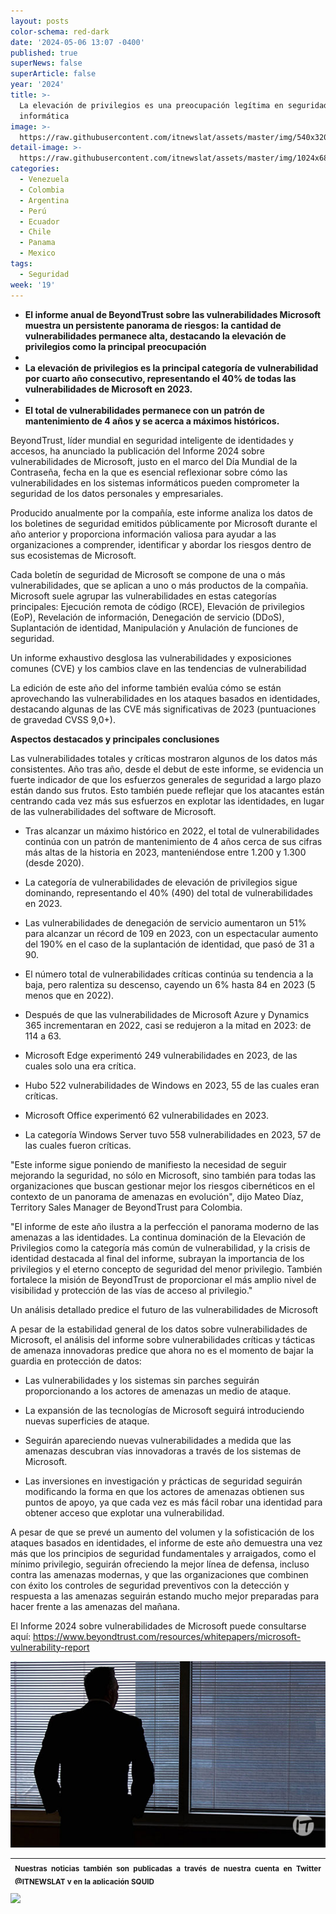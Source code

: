 ```yaml
---
layout: posts
color-schema: red-dark
date: '2024-05-06 13:07 -0400'
published: true
superNews: false
superArticle: false
year: '2024'
title: >-
  La elevación de privilegios es una preocupación legítima en seguridad
  informática
image: >-
  https://raw.githubusercontent.com/itnewslat/assets/master/img/540x320/Ejecutivo%20CIO-p.jpg
detail-image: >-
  https://raw.githubusercontent.com/itnewslat/assets/master/img/1024x680/Ejecutivo%20CIO-g.jpg
categories:
  - Venezuela
  - Colombia
  - Argentina
  - Perú
  - Ecuador
  - Chile
  - Panama
  - Mexico
tags:
  - Seguridad
week: '19'
---
```

- **El informe anual de BeyondTrust sobre las vulnerabilidades Microsoft muestra un persistente panorama de riesgos: la cantidad de vulnerabilidades permanece alta, destacando la elevación de privilegios como la principal preocupación**
- 
- **La elevación de privilegios es la principal categoría de vulnerabilidad por cuarto año consecutivo, representando el 40% de todas las vulnerabilidades de Microsoft en 2023.**
- 
- **El total de vulnerabilidades permanece con un patrón de mantenimiento de 4 años y se acerca a máximos históricos.**

BeyondTrust, líder mundial en seguridad inteligente de identidades y accesos, ha anunciado la publicación del Informe 2024 sobre vulnerabilidades de Microsoft, justo en el marco del Día Mundial de la Contraseña, fecha en la que es esencial reflexionar sobre cómo las vulnerabilidades en los sistemas informáticos pueden comprometer la seguridad de los datos personales y empresariales.

Producido anualmente por la compañía, este informe analiza los datos de los boletines de seguridad emitidos públicamente por Microsoft durante el año anterior y proporciona información valiosa para ayudar a las organizaciones a comprender, identificar y abordar los riesgos dentro de sus ecosistemas de Microsoft. 

Cada boletín de seguridad de Microsoft se compone de una o más vulnerabilidades, que se aplican a uno o más productos de la compañia. Microsoft suele agrupar las vulnerabilidades en estas categorías principales: Ejecución remota de código (RCE), Elevación de privilegios (EoP), Revelación de información, Denegación de servicio (DDoS), Suplantación de identidad, Manipulación y Anulación de funciones de seguridad.

Un informe exhaustivo desglosa las vulnerabilidades y exposiciones comunes (CVE) y los cambios clave en las tendencias de vulnerabilidad

La edición de este año del informe también evalúa cómo se están aprovechando las vulnerabilidades en los ataques basados en identidades, destacando algunas de las CVE más significativas de 2023 (puntuaciones de gravedad CVSS 9,0+).

**Aspectos destacados y principales conclusiones**

Las vulnerabilidades totales y críticas mostraron algunos de los datos más consistentes. Año tras año, desde el debut de este informe, se evidencia un fuerte indicador de que los esfuerzos generales de seguridad a largo plazo están dando sus frutos. Esto también puede reflejar que los atacantes están centrando cada vez más sus esfuerzos en explotar las identidades, en lugar de las vulnerabilidades del software de Microsoft.

- Tras alcanzar un máximo histórico en 2022, el total de vulnerabilidades continúa con un patrón de mantenimiento de 4 años cerca de sus cifras más altas de la historia en 2023, manteniéndose entre 1.200 y 1.300 (desde 2020).

- La categoría de vulnerabilidades de elevación de privilegios sigue dominando, representando el 40% (490) del total de vulnerabilidades en 2023.

- Las vulnerabilidades de denegación de servicio aumentaron un 51% para alcanzar un récord de 109 en 2023, con un espectacular aumento del 190% en el caso de la suplantación de identidad, que pasó de 31 a 90.

- El número total de vulnerabilidades críticas continúa su tendencia a la baja, pero ralentiza su descenso, cayendo un 6% hasta 84 en 2023 (5 menos que en 2022).

- Después de que las vulnerabilidades de Microsoft Azure y Dynamics 365 incrementaran en 2022, casi se redujeron a la mitad en 2023: de 114 a 63.

- Microsoft Edge experimentó 249 vulnerabilidades en 2023, de las cuales solo una era crítica.

- Hubo 522 vulnerabilidades de Windows en 2023, 55 de las cuales eran críticas.
 
- Microsoft Office experimentó 62 vulnerabilidades en 2023.
 
- La categoría Windows Server tuvo 558 vulnerabilidades en 2023, 57 de las cuales fueron críticas.

"Este informe sigue poniendo de manifiesto la necesidad de seguir mejorando la seguridad, no sólo en Microsoft, sino también para todas las organizaciones que buscan gestionar mejor los riesgos cibernéticos en el contexto de un panorama de amenazas en evolución", dijo Mateo Díaz, Territory Sales Manager de BeyondTrust para Colombia.

"El informe de este año ilustra a la perfección el panorama moderno de las amenazas a las identidades. La continua dominación de la Elevación de Privilegios como la categoría más común de vulnerabilidad, y la crisis de identidad destacada al final del informe, subrayan la importancia de los privilegios y el eterno concepto de seguridad del menor privilegio. También fortalece la misión de BeyondTrust de proporcionar el más amplio nivel de visibilidad y protección de las vías de acceso al privilegio."

Un análisis detallado predice el futuro de las vulnerabilidades de Microsoft

A pesar de la estabilidad general de los datos sobre vulnerabilidades de Microsoft, el análisis del informe sobre vulnerabilidades críticas y tácticas de amenaza innovadoras predice que ahora no es el momento de bajar la guardia en protección de datos:

- Las vulnerabilidades y los sistemas sin parches seguirán proporcionando a los actores de amenazas un medio de ataque.

- La expansión de las tecnologías de Microsoft seguirá introduciendo nuevas superficies de ataque.

- Seguirán apareciendo nuevas vulnerabilidades a medida que las amenazas descubran vías innovadoras a través de los sistemas de Microsoft.

- Las inversiones en investigación y prácticas de seguridad seguirán modificando la forma en que los actores de amenazas obtienen sus puntos de apoyo, ya que cada vez es más fácil robar una identidad para obtener acceso que explotar una vulnerabilidad.

A pesar de que se prevé un aumento del volumen y la sofisticación de los ataques basados en identidades, el informe de este año demuestra una vez más que los principios de seguridad fundamentales y arraigados, como el mínimo privilegio, seguirán ofreciendo la mejor línea de defensa, incluso contra las amenazas modernas, y que las organizaciones que combinen con éxito los controles de seguridad preventivos con la detección y respuesta a las amenazas seguirán estando mucho mejor preparadas para hacer frente a las amenazas del mañana.

El Informe 2024 sobre vulnerabilidades de Microsoft puede consultarse aquí: https://www.beyondtrust.com/resources/whitepapers/microsoft-vulnerability-report

![](https://raw.githubusercontent.com/itnewslat/assets/master/img/540x320/Ejecutivo%20CIO-p.jpg)

<table style="height: 42px;" width="569">
<tbody>
<tr>
<td style="text-align: justify;"><sub><strong>Nuestras noticias también son publicadas a través de nuestra cuenta en Twitter <a href="https://twitter.com/itnewslat?lang=es">@ITNEWSLAT</a> y en la aplicación <a href="https://squidapp.co/en/">SQUID</a></strong></sub></td>
</tr>
</tbody>
</table>

<img src="https://tracker.metricool.com/c3po.jpg?hash=56f88a41e39ab42c063cc51676587a04"/>
